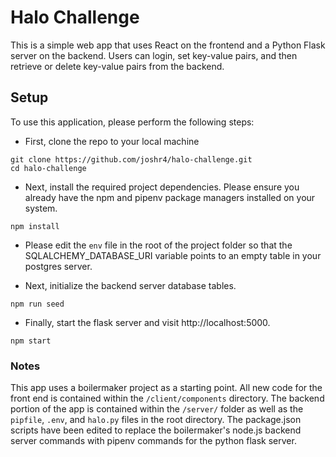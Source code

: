 # Halo Challenge

This is a simple web app that uses React on the frontend and a Python Flask server on the backend. Users can login, set key-value pairs, and then retrieve or delete key-value pairs from the backend.

## Setup

To use this application, please perform the following steps:

* First, clone the repo to your local machine
```
git clone https://github.com/joshr4/halo-challenge.git
cd halo-challenge
```

* Next, install the required project dependencies. Please ensure you already have the npm and pipenv package managers installed on your system.
```
npm install
```
* Please edit the `env` file in the root of the project folder so that the SQLALCHEMY_DATABASE_URI variable points to an empty table in your postgres server.

* Next, initialize the backend server database tables.
```
npm run seed
```
* Finally, start the flask server and visit http://localhost:5000.
```
npm start
```

### Notes

This app uses a boilermaker project as a starting point. All new code for the front end is contained within the `/client/components` directory. The backend portion of the app is contained within the `/server/` folder as well as the `pipfile`, `.env`, and `halo.py` files in the root directory. The package.json scripts have been edited to replace the boilermaker's node.js backend server commands with pipenv commands for the python flask server.

